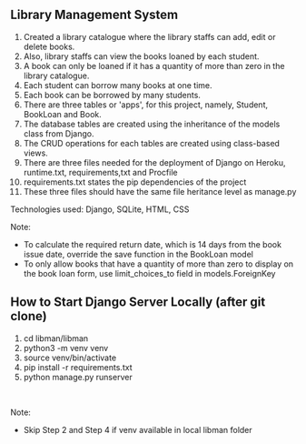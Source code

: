 ## Library Management System
1. Created a library catalogue where the library staffs can add, edit or delete books. <br />
2. Also, library staffs can view the books loaned by each student. <br />
3. A book can only be loaned if it has a quantity of more than zero in the library catalogue. <br />
4. Each student can borrow many books at one time. <br />
5. Each book can be borrowed by many students. <br />
6. There are three tables or 'apps', for this project, namely, Student, BookLoan and Book. <br />
7. The database tables are created using the inheritance of the models class from Django. <br />
8. The CRUD operations for each tables are created using class-based views. <br />
9. There are three files needed for the deployment of Django on Heroku, runtime.txt, requirements,txt and Procfile
10. requirements.txt states the pip dependencies of the project
11. These three files should have the same file heritance level as manage.py

Technologies used: Django, SQLite, HTML, CSS <br />

Note: 
* To calculate the required return date, which is 14 days from the book issue date, override the save function in the BookLoan model
* To only allow books that have a quantity of more than zero to display on the book loan form, use limit_choices_to field in models.ForeignKey


## How to Start Django Server Locally (after git clone)
1. cd libman/libman
2. python3 -m venv venv
3. source venv/bin/activate
4. pip install -r requirements.txt
5. python manage.py runserver
<br />

Note:
* Skip Step 2 and Step 4 if venv available in local libman folder



